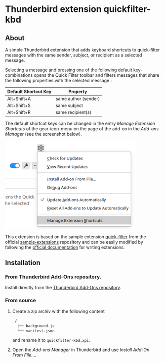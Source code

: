 # Thunderbird extension quickfilter-kbd

## About

A simple Thunderbird extension that adds keyboard shortcuts to quick-filter messages with the same sender, subject, or recipient as a selected message.

Selecting a message and pressing one of the following default key-combinations opens the Quick Filter toolbar and filters messages that share the following properties with the selected message
:

| Default Shortcut Key | Property             |
|----------------------|----------------------|
| Alt+Shift+A          | same author (sender) |
| Alt+Shift+S          | same subject         |
| Alt+Shift+R          | same recipient(s)    |

The default shortcut keys can be changed in the entry *Manage Extension Shortcuts* of the gear-icon-menu on the page of the add-on in the *Add-ons Manager* (see the screenshot below).

![Changing default shortcut keys](screenshot.png)

This extension is based on the sample extension [quick-filter](https://github.com/thunderbird/sample-extensions/tree/master/manifest_v3/quickfilter) from the official [sample-extensions](https://github.com/thunderbird/sample-extensions/) repository and can be easily modified by following the [official documentation](https://developer.thunderbird.net/add-ons/about-add-ons) for writing extensions.


## Installation

### From Thunderbird Add-Ons repository.

Install directly from the [Thunderbird Add-Ons repository](https://addons.thunderbird.net/de/thunderbird/addon/quickfilter-kbd/).

### From source

1. Create a zip archiv with the following content
   ```
    /
     ├── background.js
     └── manifest.json
   ```
   and rename it to `quickfilter-kbd.xpi`.

2. Open the *Add-ons Manager* in Thunderbird and use *Install Add-On From File...*.
